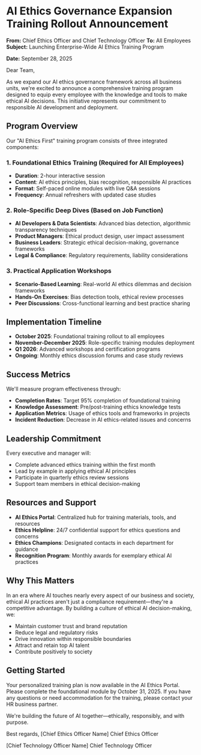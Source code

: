# AI Ethics Governance Expansion Training Rollout Announcement

**From:** Chief Ethics Officer and Chief Technology Officer
**To:** All Employees
**Subject:** Launching Enterprise-Wide AI Ethics Training Program

**Date:** September 28, 2025

Dear Team,

As we expand our AI ethics governance framework across all business units, we're excited to announce a comprehensive training program designed to equip every employee with the knowledge and tools to make ethical AI decisions. This initiative represents our commitment to responsible AI development and deployment.

## Program Overview

Our "AI Ethics First" training program consists of three integrated components:

### 1. **Foundational Ethics Training** (Required for All Employees)
- **Duration**: 2-hour interactive session
- **Content**: AI ethics principles, bias recognition, responsible AI practices
- **Format**: Self-paced online modules with live Q&A sessions
- **Frequency**: Annual refreshers with updated case studies

### 2. **Role-Specific Deep Dives** (Based on Job Function)
- **AI Developers & Data Scientists**: Advanced bias detection, algorithmic transparency techniques
- **Product Managers**: Ethical product design, user impact assessment
- **Business Leaders**: Strategic ethical decision-making, governance frameworks
- **Legal & Compliance**: Regulatory requirements, liability considerations

### 3. **Practical Application Workshops**
- **Scenario-Based Learning**: Real-world AI ethics dilemmas and decision frameworks
- **Hands-On Exercises**: Bias detection tools, ethical review processes
- **Peer Discussions**: Cross-functional learning and best practice sharing

## Implementation Timeline

- **October 2025**: Foundational training rollout to all employees
- **November-December 2025**: Role-specific training modules deployment
- **Q1 2026**: Advanced workshops and certification programs
- **Ongoing**: Monthly ethics discussion forums and case study reviews

## Success Metrics

We'll measure program effectiveness through:
- **Completion Rates**: Target 95% completion of foundational training
- **Knowledge Assessment**: Pre/post-training ethics knowledge tests
- **Application Metrics**: Usage of ethics tools and frameworks in projects
- **Incident Reduction**: Decrease in AI ethics-related issues and concerns

## Leadership Commitment

Every executive and manager will:
- Complete advanced ethics training within the first month
- Lead by example in applying ethical AI principles
- Participate in quarterly ethics review sessions
- Support team members in ethical decision-making

## Resources and Support

- **AI Ethics Portal**: Centralized hub for training materials, tools, and resources
- **Ethics Helpline**: 24/7 confidential support for ethics questions and concerns
- **Ethics Champions**: Designated contacts in each department for guidance
- **Recognition Program**: Monthly awards for exemplary ethical AI practices

## Why This Matters

In an era where AI touches nearly every aspect of our business and society, ethical AI practices aren't just a compliance requirement—they're a competitive advantage. By building a culture of ethical AI decision-making, we:

- Maintain customer trust and brand reputation
- Reduce legal and regulatory risks
- Drive innovation within responsible boundaries
- Attract and retain top AI talent
- Contribute positively to society

## Getting Started

Your personalized training plan is now available in the AI Ethics Portal. Please complete the foundational module by October 31, 2025. If you have any questions or need accommodation for the training, please contact your HR business partner.

We're building the future of AI together—ethically, responsibly, and with purpose.

Best regards,
[Chief Ethics Officer Name]
Chief Ethics Officer

[Chief Technology Officer Name]
Chief Technology Officer
